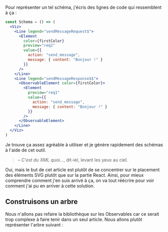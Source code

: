 Pour représenter un tel schéma, j'écris des lignes de code qui ressemblent à ça&nbsp;:

```jsx
const Schema = () => (
  <Viz>
    <Line legend="sendMessageRequest$">
      <Element
        color={firstColor}
        preview="req1"
        value={{
          action: "send_message",
          message: { content: "Bonjour !" }
        }}
      />
    </Line>
    <Line legend="sendMessageResponse$$">
      <ObservableElement color={firstColor}>
        <Element
          preview="req1"
          value={{
            action: "send_message",
            message: { content: "Bonjour !" }
          }}
        />
      </ObservableElement>
    </Line>
  </Viz>
)
```

Je trouve ça assez agréable à utiliser et je génère rapidement des schémas à l'aide de cet outil.

> *&ndash; C'est du XML quoi...*, dit-iel, levant les yeux au ciel.

Oui, mais le but de cet article est plutôt de se concentrer sur le placement des éléments SVG plutôt que sur la partie React. Ainsi, pour mieux comprendre comment j'en suis arrivé à ça, on va tout réécrire pour voir comment j'ai pu en arriver à cette solution.

## Construisons un arbre

Nous n'allons pas refaire la bibliothèque sur les Observables car ce serait trop complexe à faire tenir dans un seul article. Nous allons plutôt représenter l'arbre suivant&nbsp;:
